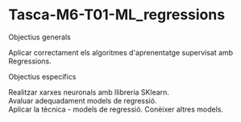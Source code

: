 # Tasca-M6-T01-ML_regressions

Objectius generals

Aplicar correctament els algoritmes d'aprenentatge supervisat amb Regressions.


Objectius específics

Realitzar xarxes neuronals amb llibreria SKlearn.  
Avaluar adequadament models de regressió.  
Aplicar la tècnica - models de regressió.
Conèixer altres models.



